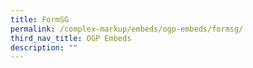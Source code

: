 ```yaml
---
title: FormSG
permalink: /complex-markup/embeds/ogp-embeds/formsg/
third_nav_title: OGP Embeds
description: ""
---
```

